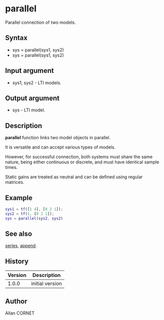 # parallel

Parallel connection of two models.

## Syntax

- sys = parallel(sys1, sys2)
- sys = parallel(sys1, sys2)

## Input argument

- sys1, sys2 - LTI models.

## Output argument

- sys - LTI model.

## Description

  <p><b>parallel</b> function links two model objects in parallel.</p>
  <p>It is versatile and can accept various types of models.</p>
  <p>However, for successful connection, both systems must share the same nature, being either continuous or discrete, and must have identical sample times.</p>
  <p>Static gains are treated as neutral and can be defined using regular matrices.</p>

## Example

```matlab
sys1 = tf([1 4], [8 2 1]);
sys2 = tf(1, [8 2 1]);
sys = parallel(sys2, sys2)
```

## See also

[series](series.md), [append](append.md).

## History

| Version | Description     |
| ------- | --------------- |
| 1.0.0   | initial version |

## Author

Allan CORNET
